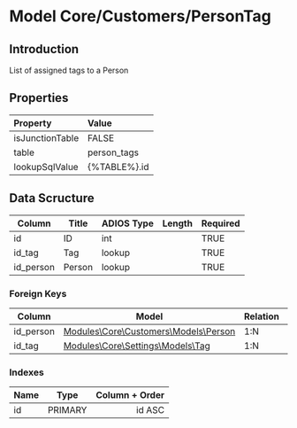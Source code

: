 # Model Core/Customers/PersonTag

## Introduction

List of assigned tags to a Person

## Properties

| Property        | Value                  |
| :-------------- | :--------------------- |
| isJunctionTable | FALSE                  |
| table           | person_tags            |
| lookupSqlValue  | {%TABLE%}.id           |

## Data Scructure

| Column    | Title  | ADIOS Type | Length | Required |
| --------- | ------ | ---------- | ------ | -------- |
| id        | ID     | int        |        | TRUE     |
| id_tag    | Tag    | lookup     |        | TRUE     |
| id_person | Person | lookup     |        | TRUE     |

### Foreign Keys

| Column    | Model                                                            | Relation | OnUpdate | OnDelete |
| --------- | ---------------------------------------------------------------- | -------- | -------- | -------- |
| id_person | [Modules\Core\Customers\Models\Person](Person.md)                | 1:N      | Cascade  | Restrict |
| id_tag    | [Modules\Core\Settings\Models\Tag](../../Settings/Models/Tag.md) | 1:N      | Cascade  | Restrict |

### Indexes

| Name |  Type   | Column + Order |
| :--- | :-----: | -------------: |
| id   | PRIMARY |         id ASC |
